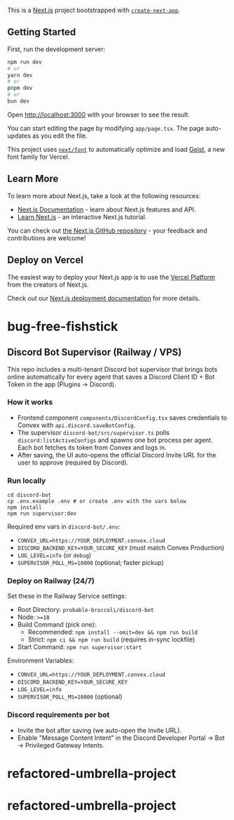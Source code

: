 This is a [Next.js](https://nextjs.org) project bootstrapped with [`create-next-app`](https://nextjs.org/docs/app/api-reference/cli/create-next-app).

## Getting Started

First, run the development server:

```bash
npm run dev
# or
yarn dev
# or
pnpm dev
# or
bun dev
```

Open [http://localhost:3000](http://localhost:3000) with your browser to see the result.

You can start editing the page by modifying `app/page.tsx`. The page auto-updates as you edit the file.

This project uses [`next/font`](https://nextjs.org/docs/app/building-your-application/optimizing/fonts) to automatically optimize and load [Geist](https://vercel.com/font), a new font family for Vercel.

## Learn More

To learn more about Next.js, take a look at the following resources:

- [Next.js Documentation](https://nextjs.org/docs) - learn about Next.js features and API.
- [Learn Next.js](https://nextjs.org/learn) - an interactive Next.js tutorial.

You can check out [the Next.js GitHub repository](https://github.com/vercel/next.js) - your feedback and contributions are welcome!

## Deploy on Vercel

The easiest way to deploy your Next.js app is to use the [Vercel Platform](https://vercel.com/new?utm_medium=default-template&filter=next.js&utm_source=create-next-app&utm_campaign=create-next-app-readme) from the creators of Next.js.

Check out our [Next.js deployment documentation](https://nextjs.org/docs/app/building-your-application/deploying) for more details.
# bug-free-fishstick

## Discord Bot Supervisor (Railway / VPS)

This repo includes a multi-tenant Discord bot supervisor that brings bots online automatically for every agent that saves a Discord Client ID + Bot Token in the app (Plugins → Discord).

### How it works

- Frontend component `components/DiscordConfig.tsx` saves credentials to Convex with `api.discord.saveBotConfig`.
- The supervisor `discord-bot/src/supervisor.ts` polls `discord:listActiveConfigs` and spawns one bot process per agent. Each bot fetches its token from Convex and logs in.
- After saving, the UI auto-opens the official Discord Invite URL for the user to approve (required by Discord).

### Run locally

```
cd discord-bot
cp .env.example .env # or create .env with the vars below
npm install
npm run supervisor:dev
```

Required env vars in `discord-bot/.env`:

- `CONVEX_URL=https://YOUR_DEPLOYMENT.convex.cloud`
- `DISCORD_BACKEND_KEY=YOUR_SECURE_KEY` (must match Convex Production)
- `LOG_LEVEL=info` (or `debug`)
- `SUPERVISOR_POLL_MS=10000` (optional; faster pickup)

### Deploy on Railway (24/7)

Set these in the Railway Service settings:

- Root Directory: `probable-broccoli/discord-bot`
- Node: `>=18`
- Build Command (pick one):
  - Recommended: `npm install --omit=dev && npm run build`
  - Strict: `npm ci && npm run build` (requires in-sync lockfile)
- Start Command: `npm run supervisor:start`

Environment Variables:

- `CONVEX_URL=https://YOUR_DEPLOYMENT.convex.cloud`
- `DISCORD_BACKEND_KEY=YOUR_SECURE_KEY`
- `LOG_LEVEL=info`
- `SUPERVISOR_POLL_MS=10000` (optional)

### Discord requirements per bot

- Invite the bot after saving (we auto-open the Invite URL).
- Enable "Message Content Intent" in the Discord Developer Portal → Bot → Privileged Gateway Intents.

# refactored-umbrella-project
# refactored-umbrella-project
